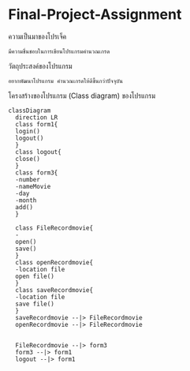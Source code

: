 # Final-Project-Assignment
ความเป็นมาของโปรเจ็ค
```
มีความชื่นชอบในการเขียนโปรแกรมคำนวณเกรด
```
วัตถุประสงค์ของโปรแกรม
```
อยากพัฒนาโปรแกรม คำนวณเกรดให้ดีขึ้นกว่าปัจจุบัน
```
โครงสร้างของโปรแกรม (Class diagram) ของโปรแกรม
```
classDiagram
  direction LR
  class form1{
  login()
  logout()
  }
  class logout{
  close()
  }
  class form3{
  -number
  -nameMovie
  -day
  -month
  add()
  }
  
  class FileRecordmovie{
  -
  open()
  save()
  }
  class openRecordmovie{
  -location file
  open file()
  }
  class saveRecordmovie{
  -location file
  save file()
  }
  saveRecordmovie --|> FileRecordmovie
  openRecordmovie --|> FileRecordmovie
 
  
  FileRecordmovie --|> form3
  form3 --|> form1
  logout --|> form1
  
``` 







